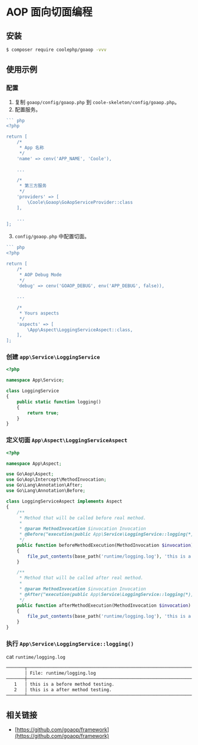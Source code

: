 # AOP 面向切面编程

## 安装

``` bash
$ composer require coolephp/goaop -vvv
```

## 使用示例

### 配置

1. 复制 `goaop/config/goaop.php` 到 `coole-skeleton/config/goaop.php`。
2. 配置服务。

``` php
``` php
<?php

return [
    /*
     * App 名称
     */
    'name' => cenv('APP_NAME', 'Coole'),
    
    ...

    /*
     * 第三方服务
     */
    'providers' => [
        \Coole\Goaop\GoAopServiceProvider::class
    ],
    
    ...
];

```

3. `config/goaop.php` 中配置切面。

``` php
``` php
<?php

return [
    /*
     * AOP Debug Mode
     */
    'debug' => cenv('GOAOP_DEBUG', env('APP_DEBUG', false)),
    
    ...
    
    /*
     * Yours aspects
     */
    'aspects' => [
        \App\Aspect\LoggingServiceAspect::class,
    ],
];
```

### 创建 `app\Service\LoggingService`

``` php
<?php

namespace App\Service;

class LoggingService
{
    public static function logging()
    {
        return true;
    }
}
```

### 定义切面 `App\Aspect\LoggingServiceAspect`

``` php
<?php

namespace App\Aspect;

use Go\Aop\Aspect;
use Go\Aop\Intercept\MethodInvocation;
use Go\Lang\Annotation\After;
use Go\Lang\Annotation\Before;

class LoggingServiceAspect implements Aspect
{
    /**
     * Method that will be called before real method.
     *
     * @param MethodInvocation $invocation Invocation
     * @Before("execution(public App\Service\LoggingService::logging(*))")
     */
    public function beforeMethodExecution(MethodInvocation $invocation)
    {
        file_put_contents(base_path('runtime/logging.log'), 'this is a before method testing.'.PHP_EOL, FILE_APPEND);
    }

    /**
     * Method that will be called after real method.
     *
     * @param MethodInvocation $invocation Invocation
     * @After("execution(public App\Service\LoggingService::logging(*))")
     */
    public function afterMethodExecution(MethodInvocation $invocation)
    {
        file_put_contents(base_path('runtime/logging.log'), 'this is a after method testing.'.PHP_EOL, FILE_APPEND);
    }
}
```

### 执行 `App\Service\LoggingService::logging()`

cat `runtime/logging.log`

``` bash
───────┬───────────────────────────────────────────────────────────────────
       │ File: runtime/logging.log
───────┼───────────────────────────────────────────────────────────────────
   1   │ this is a before method testing.
   2   │ this is a after method testing.
───────┴───────────────────────────────────────────────────────────────────
```

## 相关链接

* [https://github.com/goaop/framework](https://github.com/goaop/framework)
